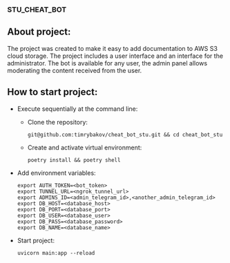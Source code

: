 
### STU_CHEAT_BOT
## About project:
The project was created to make it easy to add documentation to AWS S3 cloud storage. 
The project includes a user interface and an interface for the administrator.
The bot is available for any user, the admin panel allows moderating the content received from the user.

## How to start project:

* Execute sequentially at the command line:
  - Clone the repository:
    ```
    git@github.com:timrybakov/cheat_bot_stu.git && cd cheat_bot_stu
    ```

  - Create and activate virtual environment:
    ```
    poetry install && poetry shell
    ```
    
 - Add environment variables:
    ```
    export AUTH_TOKEN=<bot_token>
    export TUNNEL_URL=<ngrok_tunnel_url>
    export ADMINS_ID=<admin_telegram_id>,<another_admin_telegram_id>
    export DB_HOST=<database_host>
    export DB_PORT=<database_port>
    export DB_USER=<database_user>
    export DB_PASS=<database_password>
    export DB_NAME=<database_name>
    ```

  - Start project:
    ```
    uvicorn main:app --reload
    ```
